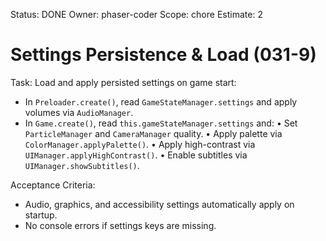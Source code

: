 Status: DONE
Owner: phaser-coder
Scope: chore
Estimate: 2

# Settings Persistence & Load (031-9)

Task: Load and apply persisted settings on game start:

- In `Preloader.create()`, read `GameStateManager.settings` and apply volumes via `AudioManager`.
- In `Game.create()`, read `this.gameStateManager.settings` and:
  • Set `ParticleManager` and `CameraManager` quality.
  • Apply palette via `ColorManager.applyPalette()`.
  • Apply high-contrast via `UIManager.applyHighContrast()`.
  • Enable subtitles via `UIManager.showSubtitles()`.

Acceptance Criteria:

- Audio, graphics, and accessibility settings automatically apply on startup.
- No console errors if settings keys are missing.
